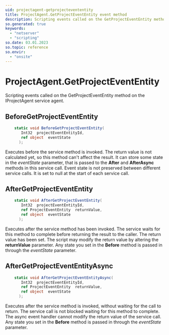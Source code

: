 ```yaml
---
uid: projectagent-getprojectevententity
title: ProjectAgent.GetProjectEventEntity event method
description: Scripting events called on the GetProjectEventEntity method on the ProjectAgent service agent.
so.generated: true
keywords:
  - "netserver"
  - "scripting"
so.date: 03.01.2023
so.topic: reference
so.envir:
  - "onsite"
---
```

# ProjectAgent.GetProjectEventEntity

Scripting events called on the <see cref='M:SuperOffice.CRM.Services.IProjectAgent.GetProjectEventEntity'>GetProjectEventEntity</see> method on the <see cref='IProjectAgent'>IProjectAgent</see>  service agent.

## BeforeGetProjectEventEntity
```cs
    static void BeforeGetProjectEventEntity(
       Int32  projectEventEntityId,
       ref object  eventState
      );
```
Executes before the service method is invoked.
The return value is not calculated yet, so this method can't affect the result.
It can store some state in the *eventState* parameter, that is passed to the **After** and **AfterAsync** methods in this service call.
Event state is not preserved between different service calls. It is set to null at the start of each service call.
## AfterGetProjectEventEntity
```cs
    static void AfterGetProjectEventEntity(
       Int32  projectEventEntityId,
       ref ProjectEventEntity  returnValue,
       ref object  eventState
      );
```
Executes after the service method has been invoked. The service waits for this method to complete before returning the result to the caller.
The return value has been set. The script may modify the return value by altering the **returnValue** parameter.
Any state you set in the **Before** method is passed in through the *eventState* parameter.
## AfterGetProjectEventEntityAsync
```cs
    static void AfterGetProjectEventEntityAsync(
       Int32  projectEventEntityId,
       ref ProjectEventEntity  returnValue,
       ref object  eventState
      );
```
Executes after the service method is invoked, without waiting for the call to return.
The service call is not blocked waiting for this method to complete.
The async event handler cannot modify the return value of the service call.
Any state you set in the **Before** method is passed in through the *eventState* parameter.

